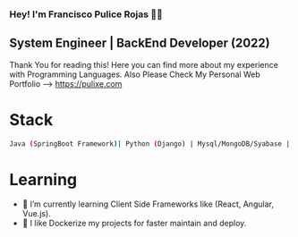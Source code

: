 ### Hey! I'm Francisco Pulice Rojas 👋😄
## System Engineer | BackEnd Developer (2022)

Thank You for reading this! Here you can find more about my experience with Programming Languages.
Also Please Check My Personal Web Portfolio --> https://pulixe.com

# Stack
```bash
Java (SpringBoot Framework)| Python (Django) | Mysql/MongoDB/Syabase | | Linux, Cloud Computing | HTML5, CSS, JavaScript
```

# Learning
- 🌱 I’m currently learning Client Side Frameworks like (React, Angular, Vue.js).
- 🤔 I like Dockerize my projects for faster maintain and deploy.


